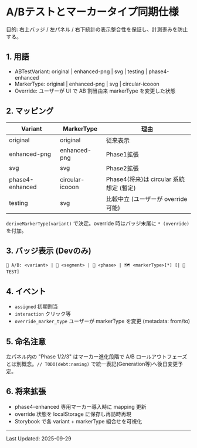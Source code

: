 # A/Bテストとマーカータイプ同期仕様

目的: 右上バッジ / 左パネル / 右下統計の表示整合性を保証し、計測歪みを防止する。

## 1. 用語

- ABTestVariant: original | enhanced-png | svg | testing | phase4-enhanced
- MarkerType: original | enhanced-png | svg | circular-icooon
- Override: ユーザーが UI で AB 割当由来 markerType を変更した状態

## 2. マッピング

| Variant         | MarkerType      | 理由                                    |
| --------------- | --------------- | --------------------------------------- |
| original        | original        | 従来表示                                |
| enhanced-png    | enhanced-png    | Phase1拡張                              |
| svg             | svg             | Phase2拡張                              |
| phase4-enhanced | circular-icooon | Phase4(将来)は circular 系統想定 (暫定) |
| testing         | svg             | 比較中立 (ユーザーが override 可能)     |

`deriveMarkerType(variant)` で決定。override 時はバッジ末尾に `* (override)` を付加。

## 3. バッジ表示 (Devのみ)

`🧪 A/B: <variant> | 👤 <segment> | 🎯 <phase> | 🗺 <markerType>[*] [| 🔬 TEST]`

## 4. イベント

- `assigned` 初期割当
- `interaction` クリック等
- `override_marker_type` ユーザーが markerType を変更 (metadata: from/to)

## 5. 命名注意

左パネル内の "Phase 1/2/3" はマーカー進化段階で A/B ロールアウトフェーズとは別概念。`// TODO(debt:naming)` で統一表記(Generation等)へ後日変更予定。

## 6. 将来拡張

- phase4-enhanced 専用マーカー導入時に mapping 更新
- override 状態を localStorage に保存し再訪時再現
- Storybook で各 variant + markerType 組合せを可視化

---

Last Updated: 2025-09-29
